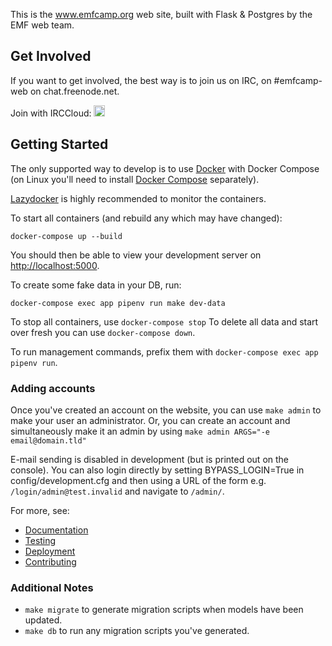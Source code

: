 This is the www.emfcamp.org web site, built with Flask & Postgres by the 
EMF web team.

## Get Involved

If you want to get involved, the best way is to join us on IRC, on #emfcamp-web on chat.freenode.net.

Join with IRCCloud: <a href="https://www.irccloud.com/invite?channel=%23emfcamp-web&amp;hostname=irc.freenode.net&amp;port=6697&amp;ssl=1" target="_blank"><img src="https://www.irccloud.com/invite-svg?channel=%23emfcamp-web&amp;hostname=irc.freenode.net&amp;port=6697&amp;ssl=1" height="18"></a>

## Getting Started

The only supported way to develop is to use [Docker](https://docker.com/) with Docker Compose (on Linux you'll need to install [Docker Compose](https://docs.docker.com/compose/install/) separately).

[Lazydocker](https://github.com/jesseduffield/lazydocker) is highly recommended
to monitor the containers.

To start all containers (and rebuild any which may have changed):
```
docker-compose up --build
```
You should then be able to view your development server on [http://localhost:5000](http://localhost:5000).

To create some fake data in your DB, run:
```
docker-compose exec app pipenv run make dev-data
```
To stop all containers, use `docker-compose stop`
To delete all data and start over fresh you can use `docker-compose down`.

To run management commands, prefix them with `docker-compose exec app pipenv run`.

### Adding accounts

Once you've created an account on the website, you can use `make admin` to make your user an administrator.
Or, you can create an account and simultaneously make it an admin by using `make admin ARGS="-e email@domain.tld"`

E-mail sending is disabled in development (but is printed out on the console). You can also login directly by setting BYPASS_LOGIN=True in config/development.cfg and then using a URL of the form e.g. `/login/admin@test.invalid` and navigate to `/admin/`.

For more, see:

* [Documentation](docs/documentation.md)
* [Testing](docs/testing.md)
* [Deployment](docs/deployment.md)
* [Contributing](.github/CONTRIBUTING.md)


### Additional Notes

- `make migrate` to generate migration scripts when models have been updated.
- `make db` to run any migration scripts you've generated.
